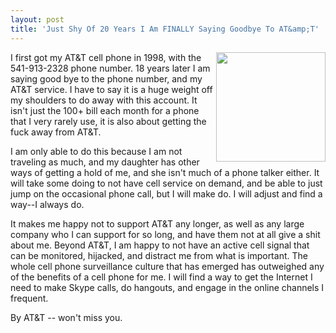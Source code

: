 ```yaml
---
layout: post
title: 'Just Shy Of 20 Years I Am FINALLY Saying Goodbye To AT&amp;T'
---
```

<p><img src="http://kinlane-productions.s3.amazonaws.com/api-evangelist-site/blog/att_416x416.jpg" alt="" width="175" align="right" /></p>
<p>I first got my AT&amp;T cell phone in 1998, with the 541-913-2328 phone number. 18 years later I am saying good bye to the phone number, and my AT&amp;T service. I have to say it is a huge weight off my shoulders to do away with this account. It isn't just the 100+ bill each month for a phone that I very rarely use, it is also about getting the fuck away from AT&amp;T.&nbsp;</p>
<p>I am only able to do this because I am not traveling as much, and my daughter has other ways of getting a hold of me, and she isn't much of a phone talker either. It will take some doing to not have cell service on demand, and be able to just jump on the occasional phone call, but I will make do. I will adjust and find a way--I always do.</p>
<p>It makes me happy not to support AT&amp;T any longer, as well as any large company who I can support for so long, and have them not at all give a shit about me. Beyond AT&amp;T, I am happy to not have an active cell signal that can be monitored, hijacked, and distract me from what is important. The whole cell phone surveillance culture that has emerged has outweighed any of the benefits of a cell phone for me. I will find a way to get the Internet I need to make Skype calls, do hangouts, and engage in the online channels I frequent.</p>
<p>By AT&amp;T -- won't miss you.</p>